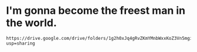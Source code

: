 # I'm gonna become the freest man in the world.

```
https://drive.google.com/drive/folders/1g2h0xJq4gRvZKmYMnbWxxKoZ3Vn5mgiT?usp=sharing
```
